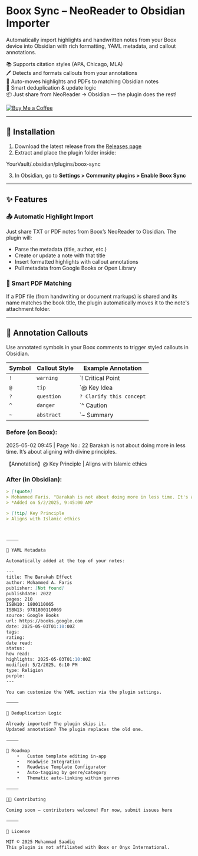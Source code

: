 
# Boox Sync – NeoReader to Obsidian Importer

Automatically import highlights and handwritten notes from your Boox device into Obsidian with rich formatting, YAML metadata, and callout annotations.

📚 Supports citation styles (APA, Chicago, MLA)  
🖊️ Detects and formats callouts from your annotations  
📄 Auto-moves highlights and PDFs to matching Obsidian notes  
🧠 Smart deduplication & update logic  
📦 Just share from NeoReader → Obsidian — the plugin does the rest!

[![Buy Me a Coffee](https://img.shields.io/badge/Buy%20me%20a%20coffee-Moomtaz-yellow.svg?style=for-the-badge&logo=buymeacoffee)](https://www.buymeacoffee.com/Moomtaz)

---

## 🔧 Installation

1. Download the latest release from the [Releases page](https://github.com/moomtaz/Boox_NeoReader_Obsidian_Sync/releases)
2. Extract and place the plugin folder inside:

YourVault/.obsidian/plugins/boox-sync

3. In Obsidian, go to **Settings > Community plugins > Enable Boox Sync**

---

## ✨ Features

### 📤 Automatic Highlight Import
Just share TXT or PDF notes from Boox’s NeoReader to Obsidian. The plugin will:
- Parse the metadata (title, author, etc.)
- Create or update a note with that title
- Insert formatted highlights with callout annotations
- Pull metadata from Google Books or Open Library

### 📄 Smart PDF Matching
If a PDF file (from handwriting or document markups) is shared and its name matches the book title, the plugin automatically moves it to the note's attachment folder.

---

## 📝 Annotation Callouts

Use annotated symbols in your Boox comments to trigger styled callouts in Obsidian.

| Symbol | Callout Style | Example Annotation |
|--------|----------------|--------------------|
| `!`    | `warning`      | `! Critical Point | This needs attention` |
| `@`    | `tip`          | `@ Key Idea | Great for implementation` |
| `?`    | `question`     | `? Clarify this concept` |
| `^`    | `danger`       | `^ Caution | Conflicting claim` |
| `~`    | `abstract`     | `~ Summary | Wrap-up idea` |

### Before (on Boox):

2025-05-02 09:45 | Page No.: 22
Barakah is not about doing more in less time. It’s about aligning with divine principles.

【Annotation】@ Key Principle | Aligns with Islamic ethics

### After (in Obsidian):

```markdown
> [!quote]
> Mohammed Faris. "Barakah is not about doing more in less time. It's about aligning with divine principles." *The Barakah Effect*, p. 22.
> *Added on 5/2/2025, 9:45:00 AM*

> [!tip] Key Principle  
> Aligns with Islamic ethics



⸻

🧾 YAML Metadata

Automatically added at the top of your notes:

---
title: The Barakah Effect
author: Mohammed A. Faris
publisher: [Not found]
publishdate: 2022
pages: 210
ISBN10: 1800110065
ISBN13: 9781800110069
source: Google Books
url: https://books.google.com
date: 2025-05-03T01:10:00Z
tags: 
rating: 
date read: 
status: 
how read: 
highlights: 2025-05-03T01:10:00Z
modified: 5/2/2025, 6:10 PM
type: Religion
purple: 
---

You can customize the YAML section via the plugin settings.

⸻

🧠 Deduplication Logic

Already imported? The plugin skips it.
Updated annotation? The plugin replaces the old one.

⸻

🚀 Roadmap
	•	Custom template editing in-app
	•	Readwise Integration
	•	Readwise Template Configurator
	•	Auto-tagging by genre/category
	•	Thematic auto-linking within genres

⸻

🧑‍💻 Contributing

Coming soon — contributors welcome! For now, submit issues here

⸻

📄 License

MIT © 2025 Muhammad Saadiq
This plugin is not affiliated with Boox or Onyx International.

